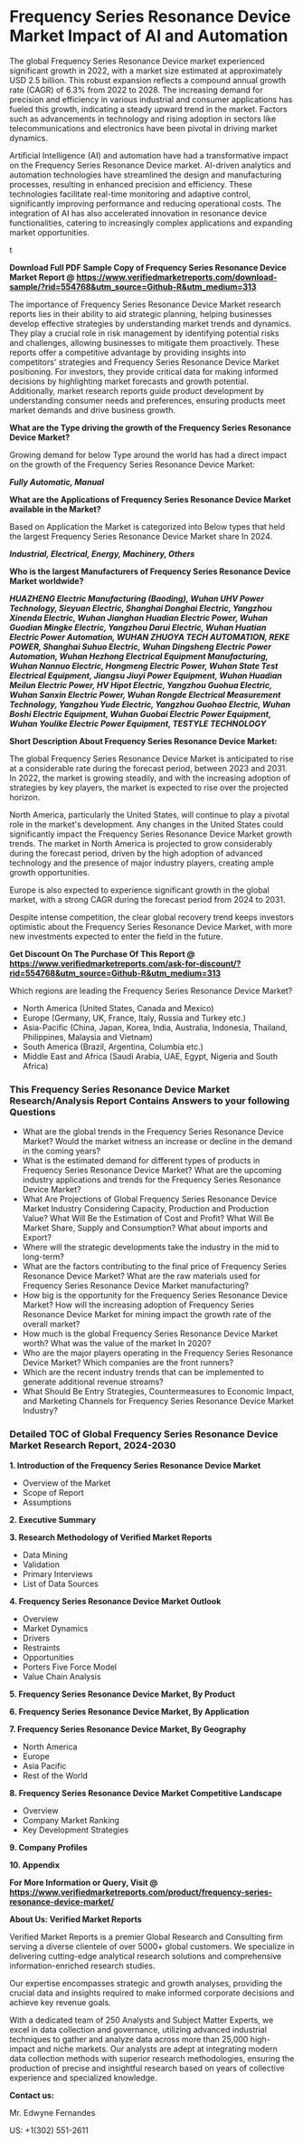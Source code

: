 <meta name="title" content="Global Frequency Series Resonance Device Market Impact of AI and Automation"><meta name="description" content="The global Frequency Series Resonance Device market experienced significant growth in 2022, with a market size estimated at approximately USD 2.5 billion. This robust "><meta name="title" content="Frequency Series Resonance Device Market Size, Share, Scope, Trends, Growth, Opportunities, Analysis, Forecast"><h1>Frequency Series Resonance Device Market Impact of AI and Automation</h1><p>The global Frequency Series Resonance Device market experienced significant growth in 2022, with a market size estimated at approximately USD 2.5 billion. This robust expansion reflects a compound annual growth rate (CAGR) of 6.3% from 2022 to 2028. The increasing demand for precision and efficiency in various industrial and consumer applications has fueled this growth, indicating a steady upward trend in the market. Factors such as advancements in technology and rising adoption in sectors like telecommunications and electronics have been pivotal in driving market dynamics.</p><p>Artificial Intelligence (AI) and automation have had a transformative impact on the Frequency Series Resonance Device market. AI-driven analytics and automation technologies have streamlined the design and manufacturing processes, resulting in enhanced precision and efficiency. These technologies facilitate real-time monitoring and adaptive control, significantly improving performance and reducing operational costs. The integration of AI has also accelerated innovation in resonance device functionalities, catering to increasingly complex applications and expanding market opportunities.</p>t</p><p id="" class=""><strong>Download Full PDF Sample Copy of Frequency Series Resonance Device Market Report @ <a href="https://www.verifiedmarketreports.com/download-sample/?rid=554768&utm_source=Github-R&utm_medium=313" target="_blank">https://www.verifiedmarketreports.com/download-sample/?rid=554768&utm_source=Github-R&utm_medium=313</a></strong></p><p>The importance of&nbsp;Frequency Series Resonance Device Market research reports lies in their ability to aid strategic planning, helping businesses develop effective strategies by understanding market trends and dynamics. They play a crucial role in risk management by identifying potential risks and challenges, allowing businesses to mitigate them proactively. These reports offer a competitive advantage by providing insights into competitors' strategies and Frequency Series Resonance Device Market positioning. For investors, they provide critical data for making informed decisions by highlighting market forecasts and growth potential. Additionally, market research reports guide product development by understanding consumer needs and preferences, ensuring products meet market demands and drive business growth.</p><p><strong>What are the&nbsp;Type driving the growth of the Frequency Series Resonance Device Market?</strong></p><p id="" class="">Growing demand for below Type around the world has had a direct impact on the growth of the Frequency Series Resonance Device Market:</p><em><strong>Fully Automatic, Manual</strong></em></p><strong>What are the&nbsp;Applications&nbsp;of Frequency Series Resonance Device Market available in the Market?</strong></p><p id="" class="">Based on Application the Market is categorized into Below types that held the largest Frequency Series Resonance Device Market share In 2024.</p><em><strong>Industrial, Electrical, Energy, Machinery, Others</strong></em></p><strong>Who is the largest Manufacturers of Frequency Series Resonance Device Market worldwide?</strong></p><p><em><strong>HUAZHENG Electric Manufacturing (Baoding), Wuhan UHV Power Technology, Sieyuan Electric, Shanghai Donghai Electric, Yangzhou Xinenda Electric, Wuhan Jianghan Huadian Electric Power, Wuhan Guodian Mingke Electric, Yangzhou Darui Electric, Wuhan Huatian Electric Power Automation, WUHAN ZHUOYA TECH AUTOMATION, REKE POWER, Shanghai Suhuo Electric, Wuhan Dingsheng Electric Power Automation, Wuhan Hezhong Electrical Equipment Manufacturing, Wuhan Nannuo Electric, Hongmeng Electric Power, Wuhan State Test Electrical Equipment, Jiangsu Jiuyi Power Equipment, Wuhan Huadian Meilun Electric Power, HV Hipot Electric, Yangzhou Guohua Electric, Wuhan Sanxin Electric Power, Wuhan Rongde Electrical Measurement Technology, Yangzhou Yude Electric, Yangzhou Guohao Electric, Wuhan Boshi Electric Equipment, Wuhan Guobai Electric Power Equipment, Wuhan Youlike Electric Power Equipment, TESTYLE TECHNOLOGY</strong></em></p><p id="" class=""><strong>Short Description About Frequency Series Resonance Device Market:</strong></p><p>The global Frequency Series Resonance Device Market is anticipated to rise at a considerable rate during the forecast period, between 2023 and 2031. In 2022, the market is growing steadily, and with the increasing adoption of strategies by key players, the market is expected to rise over the projected horizon.</p><p>North America, particularly the United States, will continue to play a pivotal role in the market's development. Any changes in the United States could significantly impact the Frequency Series Resonance Device Market growth trends. The market in North America is projected to grow considerably during the forecast period, driven by the high adoption of advanced technology and the presence of major industry players, creating ample growth opportunities.</p><p>Europe is also expected to experience significant growth in the global market, with a strong CAGR during the forecast period from 2024 to 2031.</p><p>Despite intense competition, the clear global recovery trend keeps investors optimistic about the Frequency Series Resonance Device Market, with more new investments expected to enter the field in the future.</p><p id="" class=""><strong>Get Discount On The Purchase Of This Report @ <a href="https://www.verifiedmarketreports.com/ask-for-discount/?rid=554768&utm_source=Github-R&utm_medium=313" target="_blank">https://www.verifiedmarketreports.com/ask-for-discount/?rid=554768&utm_source=Github-R&utm_medium=313</a></strong></p>Which regions are leading the Frequency Series Resonance Device Market?</p><ul><li>North America (United States, Canada and Mexico)</li><li>Europe (Germany, UK, France, Italy, Russia and Turkey etc.)</li><li>Asia-Pacific (China, Japan, Korea, India, Australia, Indonesia, Thailand, Philippines, Malaysia and Vietnam)</li><li>South America (Brazil, Argentina, Columbia etc.)</li><li>Middle East and Africa (Saudi Arabia, UAE, Egypt, Nigeria and South Africa)</li></ul><h3 id="" class="">This Frequency Series Resonance Device Market Research/Analysis Report Contains Answers to your following Questions</h3><ul><li>What are the global trends in the Frequency Series Resonance Device Market? Would the market witness an increase or decline in the demand in the coming years?</li><li>What is the estimated demand for different types of products in Frequency Series Resonance Device Market? What are the upcoming industry applications and trends for the Frequency Series Resonance Device Market?</li><li>What Are Projections of Global Frequency Series Resonance Device Market Industry Considering Capacity, Production and Production Value? What Will Be the Estimation of Cost and Profit? What Will Be Market Share, Supply and Consumption? What about imports and Export?</li><li>Where will the strategic developments take the industry in the mid to long-term?</li><li>What are the factors contributing to the final price of Frequency Series Resonance Device Market? What are the raw materials used for Frequency Series Resonance Device Market manufacturing?</li><li>How big is the opportunity for the Frequency Series Resonance Device Market? How will the increasing adoption of Frequency Series Resonance Device Market for mining impact the growth rate of the overall market?</li><li>How much is the global Frequency Series Resonance Device Market worth? What was the value of the market In 2020?</li><li>Who are the major players operating in the Frequency Series Resonance Device Market? Which companies are the front runners?</li><li>Which are the recent industry trends that can be implemented to generate additional revenue streams?</li><li>What Should Be Entry Strategies, Countermeasures to Economic Impact, and Marketing Channels for Frequency Series Resonance Device Market Industry?</li></ul><h3 id="" class="">Detailed TOC of Global Frequency Series Resonance Device Market Research Report, 2024-2030</h3><p id="" class=""><strong>1. Introduction of the Frequency Series Resonance Device Market</strong></p><ul><li>Overview of the Market</li><li>Scope of Report</li><li>Assumptions</li></ul><p id="" class=""><strong>2. Executive Summary</strong></p><p id="" class=""><strong>3. Research Methodology of Verified Market Reports</strong></p><ul><li>Data Mining</li><li>Validation</li><li>Primary Interviews</li><li>List of Data Sources</li></ul><p id="" class=""><strong>4. Frequency Series Resonance Device Market Outlook</strong></p><ul><li>Overview</li><li>Market Dynamics</li><li>Drivers</li><li>Restraints</li><li>Opportunities</li><li>Porters Five Force Model</li><li>Value Chain Analysis</li></ul><p id="" class=""><strong>5. Frequency Series Resonance Device Market, By Product</strong></p><p id="" class=""><strong>6. Frequency Series Resonance Device Market, By Application</strong></p><p id="" class=""><strong>7. Frequency Series Resonance Device Market, By Geography</strong></p><ul><li>North America</li><li>Europe</li><li>Asia Pacific</li><li>Rest of the World</li></ul><p id="" class=""><strong>8. Frequency Series Resonance Device Market Competitive Landscape</strong></p><ul><li>Overview</li><li>Company Market Ranking</li><li>Key Development Strategies</li></ul><p id="" class=""><strong>9. Company Profiles</strong></p><p id="" class=""><strong>10. Appendix</strong></p><p id="" class=""><strong>For More Information or Query, Visit @ <a href="https://www.verifiedmarketreports.com/product/frequency-series-resonance-device-market/" target="_blank">https://www.verifiedmarketreports.com/product/frequency-series-resonance-device-market/</a></strong></p><p id="" class=""><strong>About Us: Verified Market Reports</strong></p><p id="" class="">Verified Market Reports is a premier Global Research and Consulting firm serving a diverse clientele of over 5000+ global customers. We specialize in delivering cutting-edge analytical research solutions and comprehensive information-enriched research studies.</p><p id="" class="">Our expertise encompasses strategic and growth analyses, providing the crucial data and insights required to make informed corporate decisions and achieve key revenue goals.</p><p id="" class="">With a dedicated team of 250 Analysts and Subject Matter Experts, we excel in data collection and governance, utilizing advanced industrial techniques to gather and analyze data across more than 25,000 high-impact and niche markets. Our analysts are adept at integrating modern data collection methods with superior research methodologies, ensuring the production of precise and insightful research based on years of collective experience and specialized knowledge.</p><p id="" class=""><strong>Contact us:</strong></p><p id="" class="">Mr. Edwyne Fernandes</p><p id="" class="">US: +1(302) 551-2611</p>